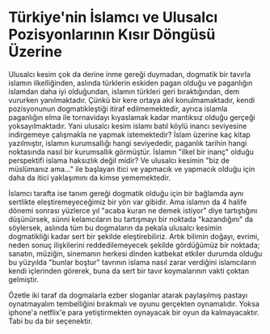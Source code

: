 # Türkiye'nin İslamcı ve Ulusalcı Pozisyonlarının Kısır Döngüsü Üzerine

Ulusalcı kesim çok da derine inme gereği duymadan, dogmatik bir tavırla islamın
ilkelliğinden, aslında türklerin eskiden pagan olduğu ve paganlığın islamdan
daha iyi olduğundan, islamın türkleri geri bıraktığından, dem vururken
yanılmaktadır. Çünkü bir kere ortaya akıl konulmamaktadır, kendi pozisyonunun
dogmatikleştiği itiraf edilmemektedir, ayrıca islamla paganlığın elma ile
tornavidayı kıyaslamak kadar mantıksız olduğu gerçeği yoksayılmaktadır. Yani
ulusalcı kesim islamı batıl köylü inancı seviyesine indirgemeye çalışmakla ne
yapmak istemektedir? İslam üzerine kaç kitap yazılmıştır, islamın kurumsallığı
hangi seviyededir, paganlık tarihin hangi noktasında nasıl bir kurumsallık
görmüştür. İslamın "ilkel bir inanç" olduğu perspektifi islama haksızlık değil
midir? Ve ulusalcı kesimin "biz de müslümanız ama..." ile başlayan itici ve
yapmacık ve yapmacık olduğu için daha da itici yaklaşımını da kimse
yememektedir.

İslamcı tarafta ise tanım gereği dogmatik olduğu için bir bağlamda aynı
sertlikte eleştiremeyeceğimiz bir yön var gibidir. Ama islamın da 4 halife
dönemi sonrası yüzlerce yıl "acaba kuran ne demek istiyor" diye tartıştığını
düşünürsek, sünni kelamcıların bu tartışmayı bir noktada "kazandığını" da
söylersek, aslında tüm bu dogmaların da pekala ulusalcı kesimin dogmatikliği
kadar sert bir şekilde eleştirebiliriz. Artık bilimin doğayı, evrimi, neden
sonuç ilişkilerini reddedilemeyecek şekilde gördüğümüz bir noktada; sanatın,
müziğin, sinemanın herkesi dinden katbekat etkiler durumda olduğu bu yüzyılda
"bunlar boştur" tavrının islama nasıl zarar verdiğini islamcıların kendi
içlerinden görerek, buna da sert bir tavır koymalarının vakti çoktan gelmiştir.

Özetle iki taraf da dogmalarla ezber sloganlar atarak paylaşılmış pastayı
oynatmayalım tembelliğini bırakmalı ve oyunu gerçekten oynamalıdır. Yoksa
iphone'a netflix'e para yetiştirmekten oynayacak bir oyun da kalmayacaktır. Tabi
bu da bir seçenektir.
